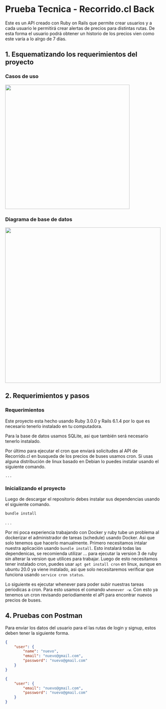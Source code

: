 # Prueba Tecnica - Recorrido.cl Back

Este es un API creado con Ruby on Rails que permite crear usuarios y a cada usuario le permitirá crear alertas de precios para distintas rutas. De esta forma el usuario podrá obtener un historio de los precios vien como este varía a lo alrgo de 7 días. 

## 1. Esquematizando los requerimientos del proyecto

### Casos de uso

<img src="https://imgur.com/8Dzjhb7.png" width="400"/>

### Diagrama de base de datos

<img src="https://imgur.com/GFubz7F.png" width="500"/>

## 2. Requerimientos y pasos

### Requerimientos

Este proyecto esta hecho usando Ruby 3.0.0 y Rails 6.1.4 por lo que es necesario tenerlo instalado en tu computadora.

Para la base de datos usamos SQLite, asi que también será necesario tenerlo instalado. 

Por último para ejecutar el cron que enviará solicitudes al API de Recorrido.cl en busqueda de los precios de buses usamos cron. Si usas alguna distribución de linux basado en Debian lo puedes instalar usando el siguiente comando.

```
...
```

### Inicializando el proyecto

Luego de descargar el repositorio debes instalar sus dependencias usando el siguiente comando.

```
bundle install
```

.
.
.

Por mi poca experiencia trabajando con Docker y ruby tube un problema al dockerizar el administrador de tareas (schedule) usando Docker. Asi que solo tenemos que hacerlo manualmente. Primero necesitamos intalar nuestra aplicación usando `bundle install`. Esto instalará todas las dependenicas, se recomienda utilizar ... para ejecutar la version 3 de ruby sin alterar la version que utilices para trabajar. Luego de esto necesitamos tener instalado cron, puedes usar `apt get install cron` en linux, aunque en ubuntu 20.0 ya viene instalado, asi que solo necesitaremos verificar que funciona usando `service cron status`. 

Lo siguiente es ejecutar whenever para poder subir nuestras tareas periodicas a cron. Para esto usamos el comando `whenever -w`. Con esto ya tenemos un cron revisando periodiamente el aPI para encontrar nuevos precios de buses. 



## 4. Pruebas con Postman

Para enviar los datos del usuario para el las rutas de login y signup, estos deben tener la siguiente forma.

```json
{
    "user": {
        "name": "nuevo",
        "email": "nuevo@gmail.com",
        "password": "nuevo@gmail.com"
    }
}

{
    "user": {
        "email": "nuevo@gmail.com",
        "password": "nuevo@gmail.com"
    }
}
```
